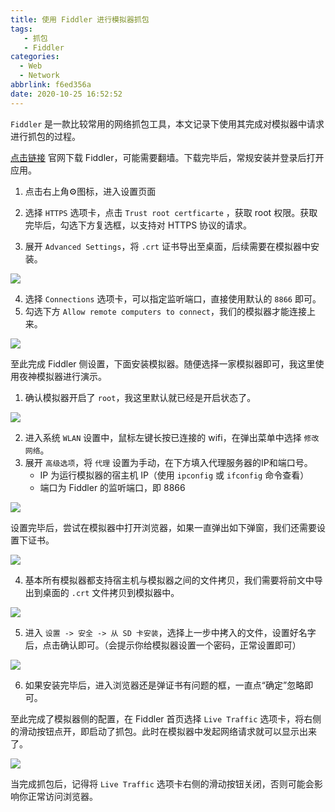 ```yaml
---
title: 使用 Fiddler 进行模拟器抓包
tags: 
   - 抓包
   - Fiddler
categories: 
  - Web
  - Network
abbrlink: f6ed356a
date: 2020-10-25 16:52:52
---
```


`Fiddler` 是一款比较常用的网络抓包工具，本文记录下使用其完成对模拟器中请求进行抓包的过程。

[点击链接](https://www.telerik.com/download/fiddler) 官网下载 Fiddler，可能需要翻墙。下载完毕后，常规安装并登录后打开应用。

1. 点击右上角⚙图标，进入设置页面

2. 选择 `HTTPS` 选项卡，点击 `Trust root certficarte` ，获取 root 权限。获取完毕后，勾选下方复选框，以支持对 HTTPS 协议的请求。
3. 展开 `Advanced Settings`，将 `.crt` 证书导出至桌面，后续需要在模拟器中安装。

![](https://cdn.jsdelivr.net/gh/jitwxs/cdn/blog/posts/202010/20201025165959.png)

4. 选择 `Connections` 选项卡，可以指定监听端口，直接使用默认的 `8866` 即可。
5. 勾选下方 `Allow remote computers to connect`，我们的模拟器才能连接上来。

![](https://cdn.jsdelivr.net/gh/jitwxs/cdn/blog/posts/202010/20201025170340.png)

至此完成 Fiddler 侧设置，下面安装模拟器。随便选择一家模拟器即可，我这里使用夜神模拟器进行演示。

1. 确认模拟器开启了 `root`，我这里默认就已经是开启状态了。

![](https://cdn.jsdelivr.net/gh/jitwxs/cdn/blog/posts/202010/20201025170851.png)

2. 进入系统 `WLAN` 设置中，鼠标左键长按已连接的 wifi，在弹出菜单中选择 `修改网络`。
3. 展开 `高级选项`，将 `代理` 设置为手动，在下方填入代理服务器的IP和端口号。
   - IP 为运行模拟器的宿主机 IP（使用 `ipconfig` 或 `ifconfig` 命令查看）
   - 端口为 Fiddler 的监听端口，即 8866

![](https://cdn.jsdelivr.net/gh/jitwxs/cdn/blog/posts/202010/20201025171321.png)

设置完毕后，尝试在模拟器中打开浏览器，如果一直弹出如下弹窗，我们还需要设置下证书。

![](https://cdn.jsdelivr.net/gh/jitwxs/cdn/blog/posts/202010/20201025171731.png)

4. 基本所有模拟器都支持宿主机与模拟器之间的文件拷贝，我们需要将前文中导出到桌面的 `.crt` 文件拷贝到模拟器中。

![](https://cdn.jsdelivr.net/gh/jitwxs/cdn/blog/posts/202010/20201025171951.png)

5. 进入 `设置 -> 安全 -> 从 SD 卡安装`，选择上一步中拷入的文件，设置好名字后，点击确认即可。（会提示你给模拟器设置一个密码，正常设置即可）

![](https://cdn.jsdelivr.net/gh/jitwxs/cdn/blog/posts/202010/20201025172228.png)

6. 如果安装完毕后，进入浏览器还是弹证书有问题的框，一直点“确定”忽略即可。

至此完成了模拟器侧的配置，在 Fiddler 首页选择 `Live Traffic` 选项卡，将右侧的滑动按钮点开，即启动了抓包。此时在模拟器中发起网络请求就可以显示出来了。

![](https://cdn.jsdelivr.net/gh/jitwxs/cdn/blog/posts/202010/20201025172727.png)

当完成抓包后，记得将  `Live Traffic` 选项卡右侧的滑动按钮关闭，否则可能会影响你正常访问浏览器。
